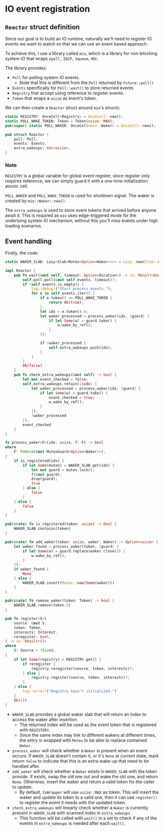 # IO event registration

## `Reactor` struct definition

Since our goal is to build an IO runtime, naturally we'll need to register IO
events we want to watch so that we can use an event based approach.

To achieve this, I use a library called `mio`, which is a library for non-blocking
system IO that wraps `epoll,` `IOCP,` `kqueue`, etc.

The library provides:

- `Poll` for polling system IO events.
  - Note that this is different from the `Poll` returned by `Future::poll()`
- `Events` specifically for `Poll::wait()` to store returned events
- `Registry` that accept using reference to register events.
- `Token` that wraps a `usize` as event's token.

We can then create a `Reactor` struct around `mio`'s structs:

```rust
static REGISTRY: OnceCell<Registry> = OnceCell::new();
static POLL_WAKE_TOKEN: Token = Token(usize::MAX);
pub(super) static POLL_WAKER: OnceCell<mio::Waker> = OnceCell::new();

pub struct Reactor {
    poll: Poll,
    events: Events,
    extra_wakeups: Vec<usize>,
}
```

### Note

`REGISTRY` is a global variable for global event register, since register only requires reference,
we can simply guard it with a one-time initialization atomic cell.

`POLL_WAKER` and `POLL_WAKE_TOKEN` is used for shutdown signal. The waker is created by `mio::Waker::new()`.

The `extra_wakeups` is used to store event tokens that arrived before anyone await it.
This is required as `mio` uses edge-triggered mode for the underlying system IO mechanism, without
this you'll miss events under high loading scenarios.

## Event handling

Firstly, the code:

```rust
static WAKER_SLAB: Lazy<Slab<Mutex<Option<Waker>>>> = Lazy::new(Slab::new);

impl Reactor {
    pub fn wait(&mut self, timeout: Option<Duration>) -> io::Result<bool> {
        self.poll.poll(&mut self.events, timeout)?;
        if !self.events.is_empty() {
            log::debug!("Start process events.");
            for e in self.events.iter() {
                if e.token() == POLL_WAKE_TOKEN {
                    return Ok(true);
                }
                let idx = e.token().0;
                let waker_processed = process_waker(idx, |guard| {
                    if let Some(w) = guard.take() {
                        w.wake_by_ref();
                    }
                });

                if !waker_processed {
                    self.extra_wakeups.push(idx);
                }
            }
        }
        Ok(false)
    }
    pub fn check_extra_wakeups(&mut self) -> bool {
        let mut event_checked = false;
        self.extra_wakeups.retain(|&idx| {
            let waker_processed = process_waker(idx, |guard| {
                if let Some(w) = guard.take() {
                    event_checked = true;
                    w.wake_by_ref();
                }
            });
            !waker_processed
        });
        event_checked
    }
}

fn process_waker<F>(idx: usize, f: F) -> bool
where
    F: FnOnce(&mut MutexGuard<Option<Waker>>),
{
    if is_registered(idx) {
        if let Some(mutex) = WAKER_SLAB.get(idx) {
            let mut guard = mutex.lock();
            f(&mut guard);
            drop(guard);
            true
        } else {
            false
        }
    } else {
        false
    }
}

pub(crate) fn is_registered(token: usize) -> bool {
    WAKER_SLAB.contains(token)
}

pub(crate) fn add_waker(token: usize, waker: Waker) -> Option<usize> {
    let waker_found = process_waker(token, |guard| {
        if let Some(w) = guard.replace(waker.clone()) {
            w.wake_by_ref();
        }
    });
    if waker_found {
        None
    } else {
        WAKER_SLAB.insert(Mutex::new(Some(waker)))
    }
}

pub(crate) fn remove_waker(token: Token) -> bool {
    WAKER_SLAB.remove(token.0)
}

pub fn register<S>(
    source: &mut S,
    token: Token,
    interests: Interest,
    reregister: bool,
) -> io::Result<()>
where
    S: Source + ?Sized,
{
    if let Some(registry) = REGISTRY.get() {
        if reregister {
            registry.reregister(source, token, interests)?;
        } else {
            registry.register(source, token, interests)?;
        }
    } else {
        log::error!("Registry hasn't initialized.")
    }
    Ok(())
}
```

- `WAKER_SLAB` provides a global waker slab that will return an index to access the waker after insertion.
  - The returned index will be used as the event token that is registered with `REGISTERY`.
  - Since the same index may link to different wakers at different times, the entry is wrapped with `Mutex` to be able to replace contained `Waker`.
- `process_waker` will check whether a `Waker` is present when an event occurs. If `WAKER_SLAB` doesn't contain it, or it's `None` at current state, mark return `false` to indicate that this is an extra wake-up that need to be handled after.
- `add_waker` will check whether a `Waker` exists in `WAKER_SLAB` with the token provide. If exists, swap the old one out and wake the old one, and return `None`. Otherwise, insert the waker and return a valid token for the caller to update.
  - By default, `IoWrapper` will use `usize::MAX` as token. This will insert the waker and update its token to a valid one, then it can use `register()` to register the event it needs with the updated token.
- `check_extra_wakeups` will linearly check whether a `Waker` is currently present in `WAKER_SLAB` with scanned index in `extra_wakeups`.
  - This function will be called with `wait()` in a set to check if any of the events in `extra_wakeups` is needed after each `wait()`.
